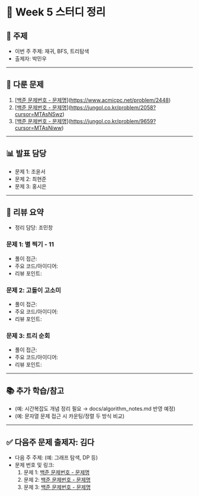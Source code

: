 ﻿# 📆 Week 5 스터디 정리

## 📌 주제
- 이번 주 주제: 재귀, BFS, 트리탐색
- 출제자: 박민우

---

## 📂 다룬 문제
1. [[백준 문제번호 - 문제명](문제링크)](https://www.acmicpc.net/problem/2448)
2. [[백준 문제번호 - 문제명](문제링크)](https://jungol.co.kr/problem/2058?cursor=MTAsNSwz)
3. [[백준 문제번호 - 문제명](문제링크)](https://jungol.co.kr/problem/9659?cursor=MTAsNiww)

---

## 📊 발표 담당
- 문제 1: 조윤서
- 문제 2: 최현준
- 문제 3: 홍시은

---

## 📝 리뷰 요약
- 정리 담당: 조민창
### 문제 1: 별 찍기 - 11
- 풀이 접근:
- 주요 코드/아이디어:
- 리뷰 포인트:

### 문제 2: 고돌이 고소미
- 풀이 접근:
- 주요 코드/아이디어:
- 리뷰 포인트:

### 문제 3: 트리 순회
- 풀이 접근:
- 주요 코드/아이디어:
- 리뷰 포인트:

---

## 📚 추가 학습/참고
- (예: 시간복잡도 개념 정리 필요 → docs/algorithm_notes.md 반영 예정)
- (예: 문자열 문제 접근 시 카운팅/정렬 두 방식 비교)

---

## ✅ 다음주 문제 출제자: 김다
- 다음 주 주제: (예: 그래프 탐색, DP 등)
- 문제 번호 및 링크:
  1. 문제 1: [백준 문제번호 - 문제명](문제링크)
  2. 문제 2: [백준 문제번호 - 문제명](문제링크)
  3. 문제 3: [백준 문제번호 - 문제명](문제링크)
